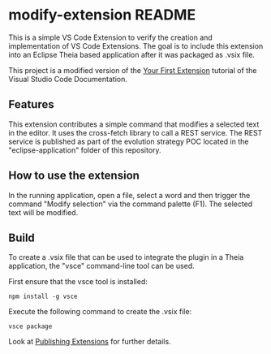 # modify-extension README

This is a simple VS Code Extension to verify the creation and implementation of VS Code Extensions.
The goal is to include this extension into an Eclipse Theia based application after it was packaged as .vsix file.

This project is a modified version of the [Your First Extension](https://code.visualstudio.com/api/get-started/your-first-extension) tutorial of the Visual Studio Code Documentation.

## Features

This extension contributes a simple command that modifies a selected text in the editor. It uses the cross-fetch
library to call a REST service. The REST service is published as part of the evolution strategy POC located in the "eclipse-application" folder of this repository.

## How to use the extension

In the running application, open a file, select a word and then trigger the command "Modify selection" via the command palette (F1). The selected text will be modified.

## Build

To create a .vsix file that can be used to integrate the plugin in a Theia application, the "vsce" command-line tool can be used.

First ensure that the vsce tool is installed:

    npm install -g vsce
	
Execute the following command to create the .vsix file:

    vsce package

Look at [Publishing Extensions](https://code.visualstudio.com/api/working-with-extensions/publishing-extension) for further details.

